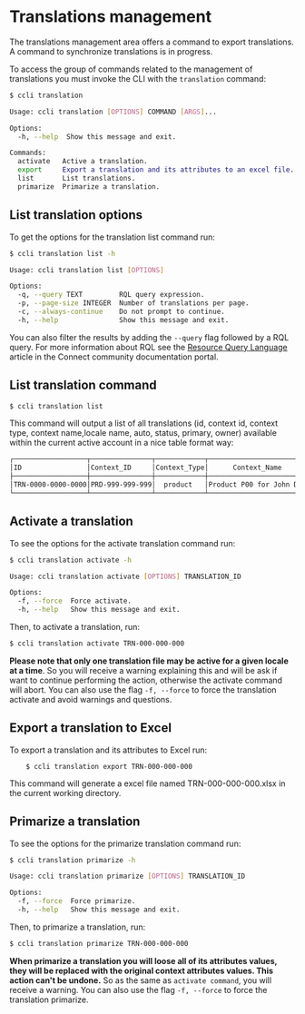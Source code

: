 # Translations management

The translations management area offers a command to export translations. A command to synchronize translations is in progress.

To access the group of commands related to the management of translations you must invoke the CLI with the `translation` command:

```sh
$ ccli translation

Usage: ccli translation [OPTIONS] COMMAND [ARGS]...

Options:
  -h, --help  Show this message and exit.

Commands:
  activate   Active a translation.
  export     Export a translation and its attributes to an excel file.
  list       List translations.
  primarize  Primarize a translation.
```

## List translation options

To get the options for the translation list command run:

```sh
$ ccli translation list -h

Usage: ccli translation list [OPTIONS]

Options:
  -q, --query TEXT         RQL query expression.
  -p, --page-size INTEGER  Number of translations per page.
  -c, --always-continue    Do not prompt to continue.
  -h, --help               Show this message and exit.
```
You can also filter the results by adding the ``--query`` flag followed by a RQL query.
For more information about RQL see the [Resource Query Language](https://connect.cloudblue.com/community/api/rql/)
article in the Connect community documentation portal.

## List translation command
```sh
$ ccli translation list
```
This command will output a list of all translations (id, context id, context type, context name,locale name, auto, status, primary, owner) available within the current active account in a nice table format way:

```sh
┌──────────────────┬───────────────┬────────────┬────────────────────────┬───────┬────┬────────┬───────┬─────┐
│ID                │Context_ID     │Context_Type│      Context_Name      │ Locale│Auto│ Status │Primary│Owner│
├──────────────────┼───────────────┼────────────┼────────────────────────┼───────┼────┼────────┼───────┼─────┤
│TRN-0000-0000-0000│PRD-999-999-999│  product   │Product P00 for John Doe│English│off │inactive│   ✓   │  ✓  │
└──────────────────┴───────────────┴────────────┴────────────────────────┴───────┴────┴────────┴───────┴─────┘
```
## Activate a translation

To see the options for the activate translation command run:

```sh
$ ccli translation activate -h

Usage: ccli translation activate [OPTIONS] TRANSLATION_ID

Options:
  -f, --force  Force activate.
  -h, --help   Show this message and exit.

```

Then, to activate a translation, run:

```sh
$ ccli translation activate TRN-000-000-000
```

<b>Please note that only one translation file may be active for a given locale at a time</b>. So you will receive a warning explaining this and will be ask if want to continue performing the action, otherwise the activate command will abort.
You can also use the flag `-f, --force` to force the translation activate and avoid warnings and questions.


## Export a translation to Excel

To export a translation and its attributes to Excel run:

```
    $ ccli translation export TRN-000-000-000
```

This command will generate a excel file named TRN-000-000-000.xlsx in the current working directory.


## Primarize a translation

To see the options for the primarize translation command run:

```sh
$ ccli translation primarize -h

Usage: ccli translation primarize [OPTIONS] TRANSLATION_ID

Options:
  -f, --force  Force primarize.
  -h, --help   Show this message and exit.

```

Then, to primarize a translation, run:

```sh
$ ccli translation primarize TRN-000-000-000
```

<b>When primarize a translation you will loose all of its attributes values, they will be replaced with the original context attributes values. This action can't be undone.</b> So as the same as `activate command`, you will receive a warning.
You can also use the flag `-f, --force` to force the translation primarize.
